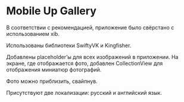 # Mobile Up Gallery

В соответствии с рекомендацией, приложение было свёрстано с использованием xib.

Использованы библиотеки SwiftyVK и Kingfisher.

Добавлены placeholder’ы для всех изображений в приложении. На экране, где отображается фото, добавлен CollectionView для отображения миниатюр фотографий. 

Фото можно приблизить, свайпнув.

Присутствуют две локализации: русский и английский язык.
